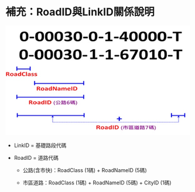 # 補充：RoadID與LinkID關係說明

![](Pic/Code/021-1.jpg)

* LinkID = 基礎路段代碼
* RoadID = 道路代碼

  * 公路(含市快)：RoadClass (1碼) + RoadNameID (5碼)
  
  * 市區道路：RoadClass (1碼) + RoadNameID (5碼) + CityID (1碼)
